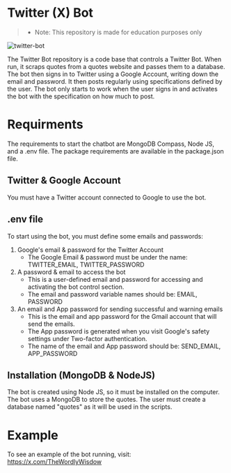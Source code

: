 # Twitter (X) Bot
> * Note: This repository is made for education purposes only 

![twitter-bot](https://github.com/user-attachments/assets/0934475c-5f34-45ad-b509-bee4b032e3a5)

The Twitter Bot repository is a code base that controls a Twitter Bot. When run, it scraps quotes from a quotes website and passes them to a database. The bot then signs in to Twitter using a Google Account, writing down the email and password. 
It then posts regularly using specifications defined by the user. The bot only starts to work when the user signs in and activates the bot with the specification on how much to post.

# Requirments

The requirements to start the chatbot are MongoDB Compass, Node JS, and a .env file. The package requirements are available in the package.json file. 

## Twitter & Google Account

You must have a Twitter account connected to Google to use the bot. 

## .env file

To start using the bot, you must define some emails and passwords:

1. Google's email & password for the Twitter Account
   - The Google Email & password must be under the name: TWITTER_EMAIL, TWITTER_PASSWORD
2. A password & email to access the bot
   - This is a user-defined email and password for accessing and activating the bot control section.
   - The email and password variable names should be: EMAIL, PASSWORD
3. An email and App password for sending successful and warning emails
   - This is the email and app password for the Gmail account that will send the emails.
   - The App password is generated when you visit Google's safety settings under Two-factor authentication.
   - The name of the email and App password should be: SEND_EMAIL, APP_PASSWORD

## Installation (MongoDB & NodeJS)

The bot is created using Node JS, so it must be installed on the computer. The bot uses a MongoDB to store the quotes.
The user must create a database named "quotes" as it will be used in the scripts.

# Example

To see an example of the bot running, visit:
https://x.com/TheWordlyWisdow

